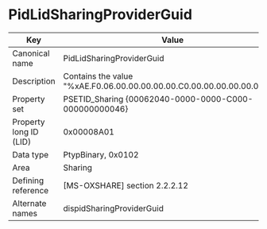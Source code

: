 # PidLidSharingProviderGuid

| Key | Value |
|---|---|
| Canonical name | PidLidSharingProviderGuid |
| Description | Contains the value "%xAE.F0.06.00.00.00.00.00.C0.00.00.00.00.00.00.46". |
| Property set | PSETID_Sharing {00062040-0000-0000-C000-000000000046} |
| Property long ID (LID) | 0x00008A01 |
| Data type | PtypBinary, 0x0102 |
| Area | Sharing |
| Defining reference | [MS-OXSHARE] section 2.2.2.12 |
| Alternate names | dispidSharingProviderGuid |
